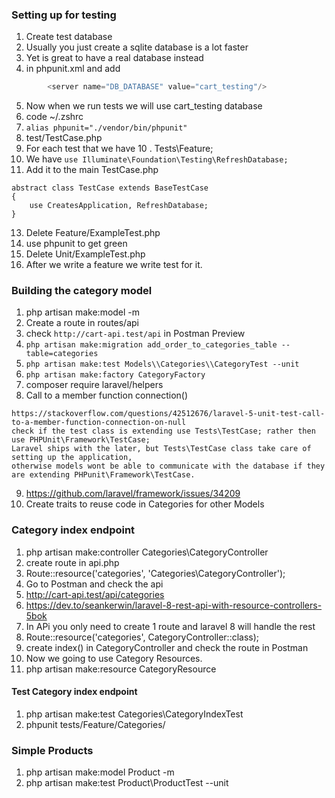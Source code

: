 ### Setting up for testing
1. Create test database
2. Usually you just create a sqlite database is a lot faster
3. Yet is great to have a real database instead
4. in phpunit.xml and add
```php
        <server name="DB_DATABASE" value="cart_testing"/>
```
5.  Now when we run tests we will use cart_testing database
6. code ~/.zshrc
7. `alias phpunit="./vendor/bin/phpunit"`
8. test/TestCase.php
9. For each test that we have
10 . Tests\Feature;
11. We have `use Illuminate\Foundation\Testing\RefreshDatabase;`
12. Add it to the main TestCase.php
```
abstract class TestCase extends BaseTestCase
{
    use CreatesApplication, RefreshDatabase;
}
```
13. Delete Feature/ExampleTest.php
14. use phpunit to get green
15. Delete Unit/ExampleTest.php
16. After we write a feature we write test for it.

### Building the category model
1. php artisan make:model -m
2. Create a route in routes/api
3. check `http://cart-api.test/api` in Postman Preview
4. `php artisan make:migration add_order_to_categories_table --table=categories`
5. `php artisan make:test Models\\Categories\\CategoryTest --unit`
6. `php artisan make:factory CategoryFactory`
7. composer require laravel/helpers
8.  Call to a member function connection()
```
https://stackoverflow.com/questions/42512676/laravel-5-unit-test-call-to-a-member-function-connection-on-null
check if the test class is extending use Tests\TestCase; rather then use PHPUnit\Framework\TestCase;
Laravel ships with the later, but Tests\TestCase class take care of setting up the application, 
otherwise models wont be able to communicate with the database if they are extending PHPunit\Framework\TestCase.
```
9. https://github.com/laravel/framework/issues/34209
10. Create traits to reuse code in Categories for other Models

### Category index endpoint
1. php artisan make:controller Categories\\CategoryController 
2. create route in api.php
3. Route::resource('categories', 'Categories\CategoryController');
4. Go to Postman and check the api 
6. http://cart-api.test/api/categories
7. https://dev.to/seankerwin/laravel-8-rest-api-with-resource-controllers-5bok
8. In APi you only need to create 1 route and laravel 8 will handle the rest
9. Route::resource('categories', CategoryController::class);
10. create index() in CategoryController and check the route in Postman
11. Now we going to use Category Resources.
12. php artisan make:resource CategoryResource   

#### Test Category index endpoint
1. php artisan make:test Categories\\CategoryIndexTest
2. phpunit tests/Feature/Categories/

### Simple Products
1. php artisan make:model Product -m
2. php artisan make:test Product\\ProductTest --unit

